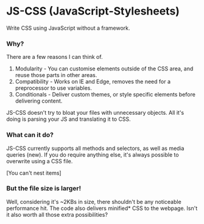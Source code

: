 # JS-CSS (JavaScript-Stylesheets)
Write CSS using JavaScript without a framework.

### Why?
There are a few reasons I can think of.
1. Modularity - You can customise elements outside of the CSS area, and reuse those parts in other areas.
2. Compatibility - Works on IE and Edge, removes the need for a preprocessor to use variables.
3. Conditionals - Deliver custom themes, or style specific elements before delivering content.

JS-CSS doesn't try to bloat your files with unnecessary objects. All it's doing is parsing your JS and translating it to CSS.

### What can it do?
JS-CSS currently supports all methods and selectors, as well as media queries (new).
If you do require anything else, it's always possible to overwrite using a CSS file.

[You can't nest items]


### But the file size is larger!
Well, considering it's ~2KBs in size, there shouldn't be any noticeable performance hit. The code also delivers minified\* CSS to the webpage.
Isn't it also worth all those extra possibilities?
